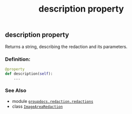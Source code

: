 ﻿---
title: description property
second_title: GroupDocs.Redaction for Python via .NET API References
description: 
type: docs
weight: 40
url: /python-net/groupdocs.redaction.redactions/imagearearedaction/description/
is_root: false
---

## description property


Returns a string, describing the redaction and its parameters.
### Definition:
```python
@property
def description(self):
    ...
```

### See Also
* module [`groupdocs.redaction.redactions`](../../)
* class [`ImageAreaRedaction`](/redaction/python-net/groupdocs.redaction.redactions/imagearearedaction)
